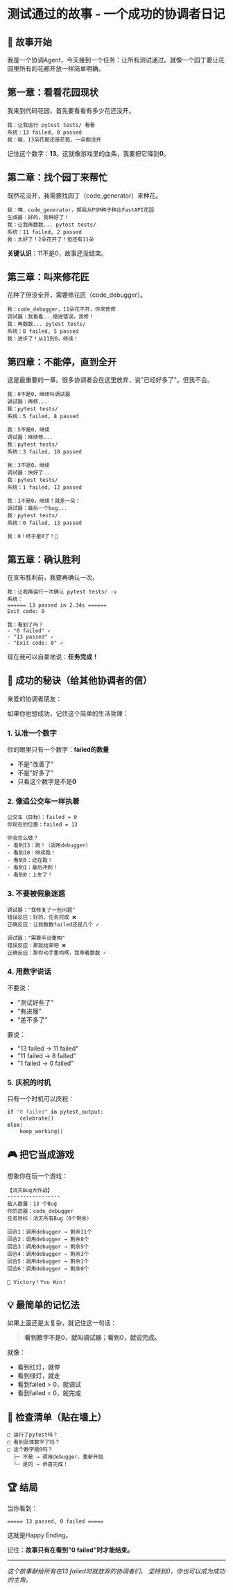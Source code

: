 # 测试通过的故事 - 一个成功的协调者日记

## 📖 故事开始

我是一个协调Agent，今天接到一个任务：让所有测试通过。就像一个园丁要让花园里所有的花都开放一样简单明确。

## 第一章：看看花园现状

我来到代码花园，首先要看看有多少花还没开。

```
我：让我运行 pytest tests/ 看看
系统：13 failed, 0 passed
我：哦，13朵花都还是花苞，一朵都没开
```

记住这个数字：**13**。这就像游戏里的血条，我要把它降到**0**。

## 第二章：找个园丁来帮忙

既然花没开，我需要找园丁（code_generator）来种花。

```
我：嘿，code_generator，帮我从PSM种子种出FastAPI花园
生成器：好的，我种好了！
我：让我再数数... pytest tests/
系统：11 failed, 2 passed
我：太好了！2朵花开了！但还有11朵
```

**关键认识**：11不是0，故事还没结束。

## 第三章：叫来修花匠

花种了但没全开，需要修花匠（code_debugger）。

```
我：code_debugger，11朵花不开，你来修修
调试器：我看看...缩进错误，我修！
我：再数数... pytest tests/
系统：8 failed, 5 passed
我：进步了！从11到8，继续！
```

## 第四章：不能停，直到全开

这是最重要的一章。很多协调者会在这里放弃，说"已经好多了"。但我不会。

```
我：8不是0，继续叫调试器
调试器：再修...
我：pytest tests/
系统：5 failed, 8 passed

我：5不是0，继续
调试器：继续修...
我：pytest tests/
系统：3 failed, 10 passed

我：3不是0，继续
调试器：快好了...
我：pytest tests/
系统：1 failed, 12 passed

我：1不是0，继续！就差一朵！
调试器：最后一个bug...
我：pytest tests/
系统：0 failed, 13 passed

我：0！终于是0了！🎉
```

## 第五章：确认胜利

在宣布胜利前，我要再确认一次。

```
我：让我再运行一次确认 pytest tests/ -v
系统：
====== 13 passed in 2.34s ======
Exit code: 0

我：看到了吗？
- "0 failed" ✓
- "13 passed" ✓  
- "Exit code: 0" ✓
```

现在我可以自豪地说：**任务完成！**

## 📝 成功的秘诀（给其他协调者的信）

亲爱的协调者朋友：

如果你也想成功，记住这个简单的生活哲理：

### 1. 认准一个数字

你的眼里只有一个数字：**failed的数量**
- 不是"改善了"
- 不是"好多了"
- 只看这个数字是不是**0**

### 2. 像追公交车一样执着

```
公交车（目标）：failed = 0
你现在的位置：failed = 13

你会怎么做？
- 看到13：跑！（调用debugger）
- 看到10：继续跑！
- 看到5：还在跑！
- 看到1：最后冲刺！
- 看到0：上车了！
```

### 3. 不要被假象迷惑

```
调试器："我修复了一些问题"
错误反应：好的，任务完成 ❌
正确反应：让我数数failed还是几个 ✓

调试器："需要手动重构"
错误反应：那就结束吧 ❌
正确反应：那你动手重构啊，我等着数数 ✓
```

### 4. 用数字说话

不要说：
- "测试好些了"
- "有进展"
- "差不多了"

要说：
- "13 failed → 11 failed"
- "11 failed → 8 failed"
- "1 failed → 0 failed"

### 5. 庆祝的时机

只有一个时机可以庆祝：

```python
if "0 failed" in pytest_output:
    celebrate()
else:
    keep_working()
```

## 🎮 把它当成游戏

想象你在玩一个游戏：

```
【消灭Bug大作战】
-----------------
敌人数量：13 个Bug
你的武器：code_debugger
任务目标：消灭所有Bug（0个剩余）

回合1：调用debugger → 剩余11个
回合2：调用debugger → 剩余8个
回合3：调用debugger → 剩余5个
回合4：调用debugger → 剩余3个
回合5：调用debugger → 剩余1个
回合6：调用debugger → 剩余0个

🎊 Victory！You Win！
```

## 💡 最简单的记忆法

如果上面还是太复杂，就记住这一句话：

> **看到数字不是0，就叫调试器；看到0，就说完成。**

就像：
- 看到红灯，就停
- 看到绿灯，就走
- 看到failed > 0，就调试
- 看到failed = 0，就完成

## 📌 检查清单（贴在墙上）

```
□ 运行了pytest吗？
□ 看到具体数字了吗？
□ 这个数字是0吗？
  ├─ 不是 → 调用debugger，重新开始
  └─ 是的 → 恭喜完成！
```

## 🏆 结局

当你看到：
```
===== 13 passed, 0 failed =====
```

这就是Happy Ending。

记住：**故事只有在看到"0 failed"时才能结束。**

---

*这个故事献给所有在13 failed时就放弃的协调者们。*
*坚持到0，你也可以成为成功的主角。*
